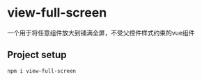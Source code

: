 # view-full-screen


一个用于将任意组件放大到铺满全屏，不受父控件样式约束的vue组件

## Project setup
```
npm i view-full-screen
```


